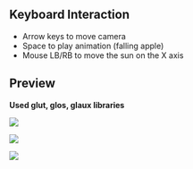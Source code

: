 ## Keyboard Interaction

- Arrow keys to move camera
- Space to play animation (falling apple)
- Mouse LB/RB to move the sun on the X axis

## Preview

**Used glut, glos, glaux libraries**

![](https://i.imgur.com/Q3CDzED.jpg)

![](https://i.imgur.com/TSP5Thj.jpg)

![](https://i.imgur.com/h9slS0T.jpg)

